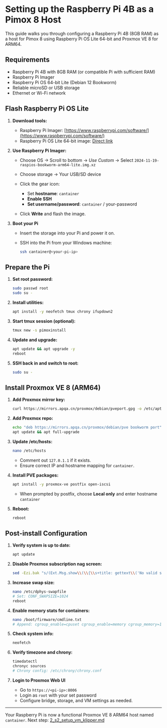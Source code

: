 # Setting up the Raspberry Pi 4B as a Pimox 8 Host

This guide walks you through configuring a Raspberry Pi 4B (8GB RAM) as a host for Pimox 8 using Raspberry Pi OS Lite 64-bit and Proxmox VE 8 for ARM64.

## Requirements

* Raspberry Pi 4B with 8GB RAM (or compatible Pi with sufficient RAM)
* Raspberry Pi Imager
* Raspberry Pi OS 64-bit Lite (Debian 12 Bookworm)
* Reliable microSD or USB storage
* Ethernet or Wi-Fi network

## Flash Raspberry Pi OS Lite

1. **Download tools:**

   * Raspberry Pi Imager: [https://www.raspberrypi.com/software/](https://www.raspberrypi.com/software/)
   * Raspberry Pi OS Lite 64-bit image: [Direct link](https://www.raspberrypi.com/software/operating-systems/#raspberry-pi-os-64-bit)

2. **Use Raspberry Pi Imager:**

   * Choose OS → Scroll to bottom → *Use Custom* → Select `2024-11-19-raspios-bookworm-arm64-lite.img.xz`
   * Choose storage → Your USB/SD device
   * Click the gear icon:

     * Set **hostname**: `cantainer`
     * **Enable SSH**
     * **Set username/password**: `cantainer` / your-password
   * Click **Write** and flash the image.

3. **Boot your Pi**

   * Insert the storage into your Pi and power it on.
   * SSH into the Pi from your Windows machine:

     ```bash
     ssh cantainer@<your-pi-ip>
     ```

## Prepare the Pi

1. **Set root password:**

   ```bash
   sudo passwd root
   sudo su -
   ```

2. **Install utilities:**

   ```bash
   apt install -y neofetch tmux chrony ifupdown2
   ```

3. **Start tmux session (optional):**

   ```bash
   tmux new -s pimoxinstall
   ```

4. **Update and upgrade:**

   ```bash
   apt update && apt upgrade -y
   reboot
   ```

5. **SSH back in and switch to root:**

   ```bash
   sudo su -
   ```

## Install Proxmox VE 8 (ARM64)

1. **Add Proxmox mirror key:**

   ```bash
   curl https://mirrors.apqa.cn/proxmox/debian/pveport.gpg -o /etc/apt/trusted.gpg.d/pveport.gpg
   ```

2. **Add Proxmox repo:**

   ```bash
   echo "deb https://mirrors.apqa.cn/proxmox/debian/pve bookworm port" > /etc/apt/sources.list.d/pveport.list
   apt update && apt full-upgrade
   ```

3. **Update /etc/hosts:**

   ```bash
   nano /etc/hosts
   ```

   * Comment out `127.0.1.1` if it exists.
   * Ensure correct IP and hostname mapping for `cantainer`.

4. **Install PVE packages:**

   ```bash
   apt install -y proxmox-ve postfix open-iscsi
   ```

   * When prompted by postfix, choose **Local only** and enter hostname `cantainer`

5. **Reboot:**

   ```bash
   reboot
   ```

## Post-install Configuration

1. **Verify system is up to date:**

   ```bash
   apt update
   ```

2. **Disable Proxmox subscription nag screen:**

   ```bash
   sed -Ezi.bak "s/(Ext.Msg.show\\(\\{\\s+title: gettext\\('No valid sub)/void\\(\\{ \\/\\/\\1/g" /usr/share/javascript/proxmox-widget-toolkit/proxmoxlib.js && systemctl restart pveproxy.service
   ```

3. **Increase swap size:**

   ```bash
   nano /etc/dphys-swapfile
   # Set: CONF_SWAPSIZE=1024
   reboot
   ```

4. **Enable memory stats for containers:**

   ```bash
   nano /boot/firmware/cmdline.txt
   # Append: cgroup_enable=cpuset cgroup_enable=memory cgroup_memory=1
   ```

5. **Check system info:**

   ```bash
   neofetch
   ```

6. **Verify timezone and chrony:**

   ```bash
   timedatectl
   chronyc sources
   # Chrony config: /etc/chrony/chrony.conf
   ```

7. **Login to Proxmox Web UI**

   * Go to `https://<pi-ip>:8006`
   * Login as `root` with your set password
   * Configure bridge, storage, and VM settings as needed.

---

Your Raspberry Pi is now a functional Proxmox VE 8 ARM64 host named `cantainer`. Next step: [2\_s](./2_setup_vm_klipper.md)[2\_setup\_vm\_klipper.md](./2_setup_vm_klipper.md)
